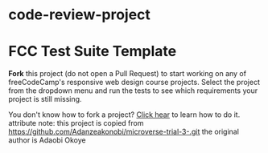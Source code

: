 # code-review-project

# FCC Test Suite Template

**Fork** this project (do not open a Pull Request) to start working on any of freeCodeCamp's responsive web design course projects. Select the project from the dropdown menu and run the tests to see which requirements your project is still missing.

You don't know how to fork a project? [Click hear](https://help.github.com/articles/fork-a-repo/) to learn how to do it.
attribute note:
this project is copied from https://github.com/Adanzeakonobi/microverse-trial-3-.git
the original author is Adaobi Okoye
